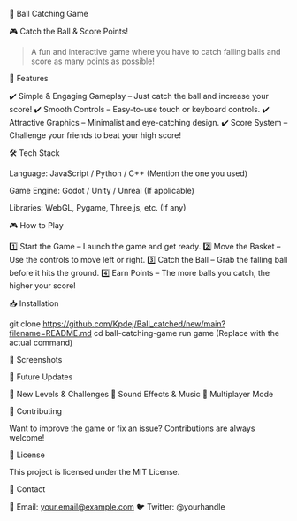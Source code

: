 🏀 Ball Catching Game

🎮 Catch the Ball & Score Points!

> A fun and interactive game where you have to catch falling balls and score as many points as possible!



 <!-- (Add a screenshot or GIF of your game here) -->

🚀 Features

✔️ Simple & Engaging Gameplay – Just catch the ball and increase your score!
✔️ Smooth Controls – Easy-to-use touch or keyboard controls.
✔️ Attractive Graphics – Minimalist and eye-catching design.
✔️ Score System – Challenge your friends to beat your high score!

🛠️ Tech Stack

Language: JavaScript / Python / C++ (Mention the one you used)

Game Engine: Godot / Unity / Unreal (If applicable)

Libraries: WebGL, Pygame, Three.js, etc. (If any)


🎮 How to Play

1️⃣ Start the Game – Launch the game and get ready.
2️⃣ Move the Basket – Use the controls to move left or right.
3️⃣ Catch the Ball – Grab the falling ball before it hits the ground.
4️⃣ Earn Points – The more balls you catch, the higher your score!

📥 Installation

git clone https://github.com/Kpdej/Ball_catched/new/main?filename=README.md
cd ball-catching-game
run game (Replace with the actual command)

📸 Screenshots



📌 Future Updates

🔹 New Levels & Challenges
🔹 Sound Effects & Music
🔹 Multiplayer Mode

🤝 Contributing

Want to improve the game or fix an issue? Contributions are always welcome!

📜 License

This project is licensed under the MIT License.

💬 Contact

📧 Email: your.email@example.com
🐦 Twitter: @yourhandle

